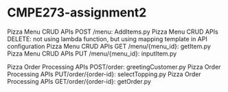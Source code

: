 # CMPE273-assignment2

Pizza Menu CRUD APIs POST /menu: AddItems.py
Pizza Menu CRUD APIs DELETE: not using lambda function, but using mapping template in API configuration
Pizza Menu CRUD APIs GET /menu/{menu_id}: getItem.py
Pizza Menu CRUD APIs PUT /menu/{menu_id}: inputItem.py

Pizza Order Processing APIs POST/order: greetingCustomer.py
Pizza Order Processing APIs PUT/order/{order-id}: selectTopping.py
Pizza Order Processing APIs GET/order/{order-id}: getOrder.py
